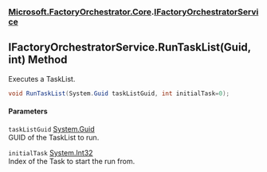 ### [Microsoft.FactoryOrchestrator.Core](Microsoft_FactoryOrchestrator_Core.md 'Microsoft.FactoryOrchestrator.Core').[IFactoryOrchestratorService](Microsoft_FactoryOrchestrator_Core_IFactoryOrchestratorService.md 'Microsoft.FactoryOrchestrator.Core.IFactoryOrchestratorService')
## IFactoryOrchestratorService.RunTaskList(Guid, int) Method
Executes a TaskList.  
```csharp
void RunTaskList(System.Guid taskListGuid, int initialTask=0);
```
#### Parameters
<a name='Microsoft_FactoryOrchestrator_Core_IFactoryOrchestratorService_RunTaskList(System_Guid_int)_taskListGuid'></a>
`taskListGuid` [System.Guid](https://docs.microsoft.com/en-us/dotnet/api/System.Guid 'System.Guid')  
GUID of the TaskList to run.
  
<a name='Microsoft_FactoryOrchestrator_Core_IFactoryOrchestratorService_RunTaskList(System_Guid_int)_initialTask'></a>
`initialTask` [System.Int32](https://docs.microsoft.com/en-us/dotnet/api/System.Int32 'System.Int32')  
Index of the Task to start the run from.
  
